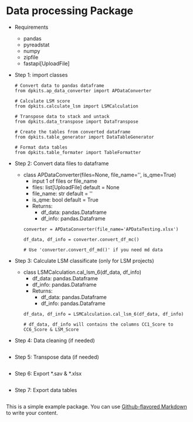 # Data processing Package

- Requirements
    - pandas
    - pyreadstat
    - numpy
    - zipfile
    - fastapi[UploadFile]

- Step 1: import classes
    ```
    # Convert data to pandas dataframe
    from dpkits.ap_data_converter import APDataConverter

    # Calculate LSM score
    from dpkits.calculate_lsm import LSMCalculation

    # Transpose data to stack and untack
    from dpkits.data_transpose import DataTranspose

    # Create the tables from converted dataframe 
    from dpkits.table_generator import DataTableGenerator

    # Format data tables 
    from dpkits.table_formater import TableFormatter
    ```

- Step 2: Convert data files to dataframe
    - class APDataConverter(files=None, file_name='', is_qme=True)
        - input 1 of files or file_name
        - files: list[UploadFile] default = None
        - file_name: str default = ''
        - is_qme: bool default = True
        - Returns: 
            - df_data: pandas.Dataframe
            - df_info: pandas.Dataframe
        ```
        converter = APDataConverter(file_name='APDataTesting.xlsx')
        
        df_data, df_info = converter.convert_df_mc() 
        
        # Use 'converter.convert_df_md()' if you need md data
        ```

- Step 3: Calculate LSM classificate (only for LSM projects)
    - class LSMCalculation.cal_lsm_6(df_data, df_info)
        - df_data: pandas.Dataframe
        - df_info: pandas.Dataframe
        - Returns:
            - df_data: pandas.Dataframe
            - df_info: pandas.Dataframe
        ```
        df_data, df_info = LSMCalculation.cal_lsm_6(df_data, df_info)

        # df_data, df_info will contains the columns CC1_Score to CC6_Score & LSM_Score
        ```

- Step 4: Data cleaning (if needed)
```

```

- Step 5: Transpose data (if needed)
```

```

- Step 6: Export *.sav & *.xlsx
```

```

- Step 7: Export data tables
```

```





This is a simple example package. You can use
[Github-flavored Markdown](https://guides.github.com/features/mastering-markdown/)
to write your content.